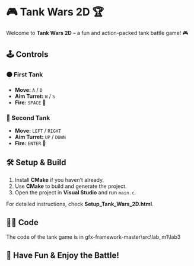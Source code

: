 # 🎮 Tank Wars 2D 🏆  

Welcome to **Tank Wars 2D** – a fun and action-packed tank battle game! 🎮  

## 🕹️ Controls  

### 🟤 First Tank  
- **Move:** `A` / `D`  
- **Aim Turret:** `W` / `S`  
- **Fire:** `SPACE` 🎯  

### 🔵 Second Tank  
- **Move:** `LEFT` / `RIGHT`  
- **Aim Turret:** `UP` / `DOWN`  
- **Fire:** `ENTER` 🎯  

## 🛠️ Setup & Build  
1. Install **CMake** if you haven’t already.  
2. Use **CMake** to build and generate the project.  
3. Open the project in **Visual Studio** and run `main.c`.  

For detailed instructions, check **Setup_Tank_Wars_2D.html**.  

## 👨‍💻 Code
The code of the tank game is in gfx-framework-master\src\lab_m1\lab3

## 🎉 Have Fun & Enjoy the Battle!
